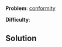 # 

**Problem**: [conformity](https://open.kattis.com/problems/conformity)

**Difficulty**: 

## Solution

